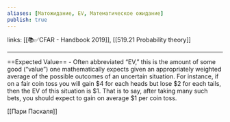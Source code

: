 ```yaml
---
aliases: [Матожидание, EV, Математическое ожидание]
publish: true
---
```

links: [[📚✅CFAR - Handbook 2019]], [[519.21  Probability theory]]

---

==Expected Value== - Often abbreviated “EV,” this is the amount of some good (“value”) one mathematically expects given an appropriately weighted average of the possible outcomes of an uncertain situation.
For instance, if on a fair coin toss you will gain $4 for each heads but lose $2 for each tails, then the EV of this situation is $1. That is to say, after taking many such bets, you should expect to gain on average $1 per coin toss.

[[Пари Паскаля]]